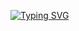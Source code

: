 [![Typing SVG](https://readme-typing-svg.herokuapp.com?font=Fira+Code&pause=1000&random=false&width=435&lines=Typescript)](https://git.io/typing-svg)
